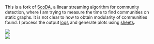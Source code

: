 This is a fork of [ScoDA], a linear streaming algorithm for community detection, where I am trying to measure the time to find communities on static graphs. It is not clear to how to obtain modularity of communities found. I process the output [logs] and generate plots using [sheets].

[ScoDA]: https://github.com/ahollocou/scoda
[logs]: https://gist.github.com/wolfram77/e2ec5e4482c9937ab9d52a57d6ab2042
[sheets]: https://docs.google.com/spreadsheets/d/1W-k2G6zXJ6HDkY5JRiez496imN7WQjRtrsA-4KeMuwU/edit?usp=sharing

[![](https://i.imgur.com/BqZVd1F.png)][sheets]<br>
[![](https://i.imgur.com/QjVaO08.png)][sheets]<br>
